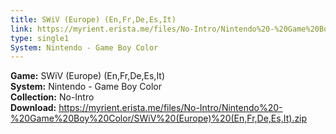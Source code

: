 ```yaml
---
title: SWiV (Europe) (En,Fr,De,Es,It)
link: https://myrient.erista.me/files/No-Intro/Nintendo%20-%20Game%20Boy%20Color/SWiV%20(Europe)%20(En,Fr,De,Es,It).zip
type: single1
System: Nintendo - Game Boy Color
---
```

<b>Game:</b> SWiV (Europe) (En,Fr,De,Es,It)<br>
<b>System:</b> Nintendo - Game Boy Color<br>
<b>Collection:</b> No-Intro<br>
<b>Download:</b> https://myrient.erista.me/files/No-Intro/Nintendo%20-%20Game%20Boy%20Color/SWiV%20(Europe)%20(En,Fr,De,Es,It).zip